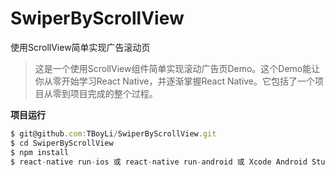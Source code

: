 # SwiperByScrollView
使用ScrollView简单实现广告滚动页

> 这是一个使用ScrollView组件简单实现滚动广告页Demo。这个Demo能让你从零开始学习React Native，并逐渐掌握React Native。它包括了一个项目从零到项目完成的整个过程。

**项目运行**
```javascript
$ git@github.com:TBoyLi/SwiperByScrollView.git
$ cd SwiperByScrollView
$ npm install
$ react-native run-ios 或 react-native run-android 或 Xcode Android Studio 发开相应的项目运行
